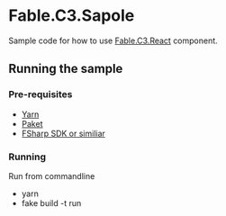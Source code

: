 # Fable.C3.Sapole

Sample code for how to use [Fable.C3.React](../Fable.C3.React/) component.

## Running the sample

### Pre-requisites
* [Yarn](https://yarnpkg.com/lang/en/)
* [Paket](https://fsprojects.github.io/Paket/)
* [FSharp SDK or similiar](https://fsharp.org/use/windows/)


### Running
Run from commandline
* yarn
* fake build -t run